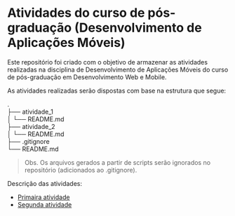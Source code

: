 # Atividades do curso de pós-graduação (Desenvolvimento de Aplicações Móveis)

Este repositório foi criado com o objetivo de armazenar as atividades realizadas na disciplina de Desenvolvimento de Aplicações Móveis do curso de pós-graduação em Desenvolvimento Web e Mobile.

As atividades realizadas serão dispostas com base na estrutura que segue:

.                       <br />
├── atividade_1         <br />
│   └── README.md       <br />
├── atividade_2         <br />
│   └── README.md       <br />
├── .gitignore          <br />
└── README.md           <br />

> Obs. Os arquivos gerados a partir de scripts serão ignorados no repositório (adicionados ao .gitignore).

Descrição das atividades:
* [Primaira atividade](atividade_1/README.md)
* [Segunda atividade](atividade_2/README.md)